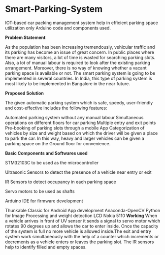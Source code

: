 # Smart-Parking-System
IOT-based car packing management system help in efficient parking space utilization only Arduino code and components used.

**Problem Statement**

As the population has been increasing tremendously, vehicular traffic and its parking has become an issue of great concern. In public places where there are many visitors, a lot of time is wasted for searching parking slots. Also, a lot of manual labour is required to look after the existing parking arrangement. Moreover, there is no way of knowing whether a vacant parking space is available or not. The smart parking system is going to be implemented in several countries. In India, this type of parking system is most likely to be implemented in Bangalore in the near future.

**Proposed Solution**

The given automatic parking system which is safe, speedy, user-friendly and cost-effective includes the following features:

Automated parking system without any manual labour
Simultaneous operations on different floors for car parking
Multiple entry and exit points
Pre-booking of parking slots through a mobile App
Categorization of vehicles by size and weight based on which the driver will be given a place to park the car. In this way, heavy and larger vehicles can be given a parking space on the Ground floor for convenience.

**Basic Components and Softwares used**

STM32103C to be used as the microcontroller

Ultrasonic Sensors to detect the presence of a vehicle near entry or exit

IR Sensors to detect occupancy in each parking space

Servo motors to be used as shafts

Arduino IDE for firmware development

Thunkable Classic for Android App development
Anaconda-OpenCV Python for Image Processing and weight detection
LCD Nokia 5110
**Working**
When a vehicle arrives in front of UV sensor it sends a signal to servo motor which rotates 90 degrees up and allows the car to enter inside. Once the capacity of the system is full no more vehicle is allowed inside.The exit and entry system work simultaneously with the help of a counter which increments or decrements as a vehicle enters or leaves the parking slot. The IR sensors help to identify filled and empty spaces.

